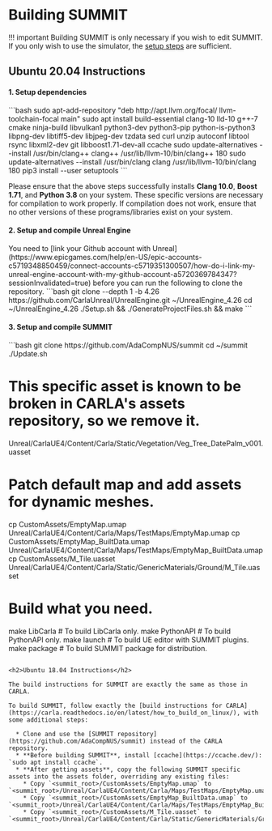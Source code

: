 <h1>Building SUMMIT</h1>

!!! important
    Building SUMMIT is only necessary if you wish to edit SUMMIT. If you only wish to use the simulator, the [setup steps](../setting_up) are sufficient.

<h2>Ubuntu 20.04 Instructions</h2>

<h4>1. Setup dependencies</h4>
```bash
sudo apt-add-repository "deb http://apt.llvm.org/focal/ llvm-toolchain-focal main"
sudo apt install build-essential clang-10 lld-10 g++-7 cmake ninja-build libvulkan1 python3-dev python3-pip python-is-python3 libpng-dev libtiff5-dev libjpeg-dev tzdata sed curl unzip autoconf libtool rsync libxml2-dev git libboost1.71-dev-all ccache
sudo update-alternatives --install /usr/bin/clang++ clang++ /usr/lib/llvm-10/bin/clang++ 180
sudo update-alternatives --install /usr/bin/clang clang /usr/lib/llvm-10/bin/clang 180
pip3 install --user setuptools
```

Please ensure that the above steps successfully installs <b>Clang 10.0</b>, <b>Boost 1.71</b>, and <b>Python 3.8</b> on your system. These specific versions are necessary for compilation to work properly. If compilation does not work, ensure that no other versions of these programs/libraries exist on your system.

<h4>2. Setup and compile Unreal Engine</h4>
You need to [link your Github account with Unreal](https://www.epicgames.com/help/en-US/epic-accounts-c5719348850459/connect-accounts-c5719351300507/how-do-i-link-my-unreal-engine-account-with-my-github-account-a5720369784347?sessionInvalidated=true) before you can run the following to clone the repository.
```bash
git clone --depth 1 -b 4.26 https://github.com/CarlaUnreal/UnrealEngine.git ~/UnrealEngine_4.26
cd ~/UnrealEngine_4.26
./Setup.sh && ./GenerateProjectFiles.sh && make
```
<h4>3. Setup and compile SUMMIT</h4>
```bash
git clone https://github.com/AdaCompNUS/summit
cd ~/summit
./Update.sh

# This specific asset is known to be broken in CARLA's assets repository, so we remove it.
Unreal/CarlaUE4/Content/Carla/Static/Vegetation/Veg_Tree_DatePalm_v001.uasset

# Patch default map and add assets for dynamic meshes.
cp CustomAssets/EmptyMap.umap Unreal/CarlaUE4/Content/Carla/Maps/TestMaps/EmptyMap.umap
cp CustomAssets/EmptyMap_BuiltData.umap Unreal/CarlaUE4/Content/Carla/Maps/TestMaps/EmptyMap_BuiltData.umap
cp CustomAssets/M_Tile.uasset Unreal/CarlaUE4/Content/Carla/Static/GenericMaterials/Ground/M_Tile.uasset

# Build what you need.
make LibCarla # To build LibCarla only.
make PythonAPI # To build PythonAPI only.
make launch # To build UE editor with SUMMIT plugins.
make package # To build SUMMIT package for distribution.
```

<h2>Ubuntu 18.04 Instructions</h2>

The build instructions for SUMMIT are exactly the same as those in CARLA.

To build SUMMIT, follow exactly the [build instructions for CARLA](https://carla.readthedocs.io/en/latest/how_to_build_on_linux/), with some additional steps:

  * Clone and use the [SUMMIT repository](https://github.com/AdaCompNUS/summit) instead of the CARLA repository.
  * **Before building SUMMIT**, install [ccache](https://ccache.dev/): `sudo apt install ccache`.
  * **After getting assets**, copy the following SUMMIT specific assets into the assets folder, overriding any existing files:
    * Copy `<summit_root>/CustomAssets/EmptyMap.umap` to `<summit_root>/Unreal/CarlaUE4/Content/Carla/Maps/TestMaps/EmptyMap.umap`
    * Copy `<summit_root>/CustomAssets/EmptyMap_BuiltData.umap` to `<summit_root>/Unreal/CarlaUE4/Content/Carla/Maps/TestMaps/EmptyMap_BuiltData.umap`
    * Copy `<summit_root>/CustomAssets/M_Tile.uasset` to `<summit_root>/Unreal/CarlaUE4/Content/Carla/Static/GenericMaterials/Ground/M_Tile.uasset`


